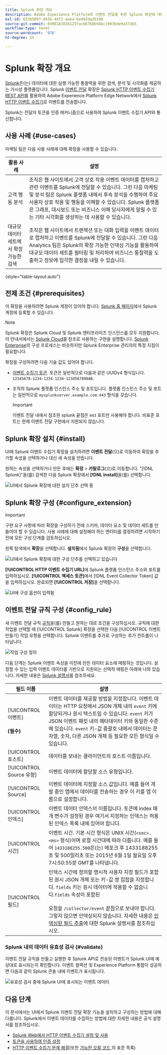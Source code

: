 ```yaml
---
title: Splunk 확장 개요
description: Adobe Experience Platform의 이벤트 전달을 위한 Splunk 확장에 대해 알아봅니다.
exl-id: 653b5897-493b-44f2-aeea-be492da2b108
source-git-commit: 0d98183838125fac66768b94bc1993bde9a374b5
workflow-type: tm+mt
source-wordcount: '976'
ht-degree: 1%

---
```


# Splunk 확장 개요

[Splunk](https://www.splunk.com)은(는) 데이터에 대한 실행 가능한 통찰력을 위한 검색, 분석 및 시각화를 제공하는 가시성 플랫폼입니다. Splunk [이벤트 전달](../../../ui/event-forwarding/overview.md) 확장은 [Splunk HTTP 이벤트 수집기 REST API](https://docs.splunk.com/Documentation/Splunk/8.2.5/Data/HECRESTendpoints)를 활용하여 Adobe Experience Platform Edge Network에서 [Splunk HTTP 이벤트 수집기](https://docs.splunk.com/Documentation/Splunk/8.2.5/Data/UsetheHTTPEventCollector)로 이벤트를 전송합니다.

Splunk는 전달자 토큰을 인증 메커니즘으로 사용하여 Splunk 이벤트 수집기 API와 통신합니다.

## 사용 사례 {#use-cases}

마케팅 팀은 다음 사용 사례에 대해 확장을 사용할 수 있습니다.

| 활용 사례 | 설명 |
| --- | --- |
| 고객 행동 분석 | 조직은 웹 사이트에서 고객 상호 작용 이벤트 데이터를 캡처하고 관련 이벤트를 Splunk에 전달할 수 있습니다. 그런 다음 마케팅 및 분석 팀은 Splunk 플랫폼 내에서 후속 분석을 수행하여 주요 사용자 상호 작용 및 행동을 이해할 수 있습니다. Splunk 플랫폼은 그래프, 대시보드 또는 비즈니스 이해 당사자에게 알릴 수 있는 기타 시각화를 생성하는 데 사용할 수 있습니다. |
| 대규모 데이터 세트에서 확장 가능한 검색 | 조직은 웹 사이트에서 트랜잭션 또는 대화 입력을 이벤트 데이터로 캡처하고 이벤트를 Splunk에 전달할 수 있습니다. 그런 다음 Analytics 팀은 Splunk의 확장 가능한 인덱싱 기능을 활용하여 대규모 데이터 세트를 필터링 및 처리하여 비즈니스 통찰력을 도출하고 정보에 입각한 결정을 내릴 수 있습니다. |

{style="table-layout:auto"}

## 전제 조건 {#prerequisites}

이 확장을 사용하려면 Splunk 계정이 있어야 합니다. [Splunk 홈 페이지](https://www.splunk.com/page/sign_up)에서 Splunk 계정에 등록할 수 있습니다.

>[!NOTE]
>
> Splunk 확장은 Splunk Cloud 및 Splunk 엔터프라이즈 인스턴스를 모두 지원합니다. 이 안내서에서는 [Splunk Cloud](https://www.splunk.com/en_us/products/splunk-cloud-platform.html)를 참조로 사용하는 구현을 설명합니다. [Splunk Enterprise](https://www.splunk.com/en_us/products/splunk-enterprise.html)의 구성 프로세스는 비슷하지만 Splunk Enterprise 관리자의 특정 지침이 필요합니다.

확장을 구성하려면 다음 기술 값도 있어야 합니다.

* [이벤트 수집기 토큰](https://docs.splunk.com/Documentation/Splunk/8.2.5/Data/UsetheHTTPEventCollector#Create_an_Event_Collector_token_on_Splunk_Cloud_Platform). 토큰은 일반적으로 다음과 같은 UUIDv4 형식입니다. `12345678-1234-1234-1234-1234567890AB`.
* 조직의 Splunk 플랫폼 인스턴스 주소 및 포트입니다. 플랫폼 인스턴스 주소 및 포트는 일반적으로 `mysplunkserver.example.com:443` 형식을 갖습니다.

  >[!IMPORTANT]
  >
  > 이벤트 전달 내에서 참조된 splunk 끝점은 `443` 포트만 사용해야 합니다. 비표준 포트는 현재 이벤트 전달 구현에서 지원되지 않습니다.

## Splunk 확장 설치 {#install}

UI에 Splunk 이벤트 수집기 확장을 설치하려면 **이벤트 전달**(으)로 이동하여 확장을 추가할 속성을 선택하거나 대신 새 속성을 만듭니다.

원하는 속성을 선택하거나 만든 후에는 **확장** > **카탈로그**(으)로 이동합니다. &quot;[!DNL Splunk]&quot;을(를) 검색한 다음 Splunk 확장에서 **[!DNL Install]**&#x200B;을(를) 선택합니다.

![UI에서 Splunk 확장에 대한 설치 단추 선택 중](../../../images/extensions/server/splunk/install.png)

## Splunk 확장 구성 {#configure_extension}

>[!IMPORTANT]
>
>구현 요구 사항에 따라 확장을 구성하기 전에 스키마, 데이터 요소 및 데이터 세트를 만들어야 할 수 있습니다. 사용 사례에 대해 설정해야 하는 엔터티를 결정하려면 시작하기 전에 모든 구성 단계를 검토하십시오.

왼쪽 탐색에서 **확장**&#x200B;을 선택합니다. **설치됨**&#x200B;에서 Splunk 확장의 **구성**&#x200B;을 선택합니다.

![UI에서 Splunk 확장에 대한 구성 단추를 선택하고 있습니다](../../../images/extensions/server/splunk/configure.png)

**[!UICONTROL HTTP 이벤트 수집기 URL]**&#x200B;에 Splunk 플랫폼 인스턴스 주소와 포트를 입력하십시오. **[!UICONTROL 액세스 토큰]**&#x200B;에서 [!DNL Event Collector Token] 값을 입력하십시오. 완료되면 **[!UICONTROL 저장]**&#x200B;을 선택합니다.

![UI에 구성 옵션이 입력됨](../../../images/extensions/server/splunk/input.png)

## 이벤트 전달 규칙 구성 {#config_rule}

새 이벤트 전달 규칙 [규칙](../../../ui/managing-resources/rules.md)을(를) 만들고 원하는 대로 조건을 구성하십시오. 규칙에 대한 작업을 선택할 때 [!UICONTROL Splunk] 확장을 선택한 다음 [!UICONTROL 이벤트 만들기] 작업 유형을 선택합니다. Splunk 이벤트를 추가로 구성하는 추가 컨트롤이 나타납니다.

![작업 구성 정의](../../../images/extensions/server/splunk/action-configurations.png)

다음 단계는 Splunk 이벤트 속성을 이전에 만든 데이터 요소에 매핑하는 것입니다. 설정할 수 있는 입력 이벤트 데이터를 기반으로 지원되는 선택적 매핑은 아래에 나와 있습니다. 자세한 내용은 [Splunk 설명서](https://docs.splunk.com/Documentation/Splunk/8.2.5/Data/FormateventsforHTTPEventCollector#Event_metadata)를 참조하세요.

| 필드 이름 | 설명 |
| --- | --- |
| [!UICONTROL 이벤트&#x200B;]<br><br>**(필수)** | 이벤트 데이터를 제공할 방법을 지정합니다. 이벤트 데이터는 HTTP 요청에서 JSON 개체 내의 `event` 키에 할당되거나 원시 텍스트일 수 있습니다. `event` 키가 JSON 이벤트 패킷 내의 메타데이터 키와 동일한 수준에 있습니다. `event` 키-값 중괄호 내에서 데이터는 문자열, 숫자, 다른 JSON 개체 등 필요한 모든 형식일 수 있습니다. |
| [!UICONTROL 호스트] | 데이터를 보내는 클라이언트의 호스트 이름입니다. |
| [!UICONTROL Source 유형] | 이벤트 데이터에 할당할 소스 유형입니다. |
| [!UICONTROL Source] | 이벤트 데이터에 지정할 소스 값입니다. 예를 들어 개발 중인 앱에서 데이터를 전송하는 경우 이 키를 앱 이름으로 설정합니다. |
| [!UICONTROL 인덱스] | 이벤트 데이터 인덱스의 이름입니다. 토큰에 index 매개 변수가 설정된 경우 여기서 지정하는 인덱스는 허용된 인덱스 목록 내에 있어야 합니다. |
| [!UICONTROL 시간] | 이벤트 시간. 기본 시간 형식은 UNIX 시간(`<sec>.<ms>` 형식)이며 로컬 시간대에 따라 다릅니다. 예를 들어 `1433188255.500`은(는) 에포크 후 1433188255초 및 500밀리초 또는 2015년 6월 1일 월요일 오후 7시:50:55분 GMT를 나타냅니다. |
| [!UICONTROL 필드] | 인덱스 시간에 정의할 명시적 사용자 지정 필드가 포함된 원시 JSON 개체 또는 키-값 쌍 집합을 지정합니다.  `fields` 키는 원시 데이터에 적용할 수 없습니다.`fields` 속성이 포함된 <br><br>요청을 `/collector/event` 끝점으로 보내야 합니다. 그렇지 않으면 인덱싱되지 않습니다. 자세한 내용은 [인덱싱된 필드 추출](https://docs.splunk.com/Documentation/Splunk/8.2.5/Data/IFXandHEC)에 대한 Splunk 설명서를 참조하십시오. |

### Splunk 내의 데이터 유효성 검사 {#validate}

이벤트 전달 규칙을 만들고 실행한 후 Splunk API로 전송된 이벤트가 Splunk UI에 예상대로 표시되는지 확인합니다. 이벤트 컬렉션 및 Experience Platform 통합이 성공하면 다음과 같이 Splunk 콘솔 내에 이벤트가 표시됩니다.

![유효성 검사 중에 Splunk UI에 표시되는 이벤트 데이터](../../../images/extensions/server/splunk/splunk-data.png)

## 다음 단계

이 문서에서는 UI에서 Splunk 이벤트 전달 확장 기능을 설치하고 구성하는 방법에 대해 다룹니다. Splunk에서 이벤트 데이터를 수집하는 방법에 대한 자세한 내용은 공식 설명서를 참조하십시오.

* [Splunk Web에서 HTTP 이벤트 수집기 설정 및 사용](https://docs.splunk.com/Documentation/Splunk/8.2.5/Data/UsetheHTTPEventCollector)
* [토큰을 사용하여 인증 설정](https://docs.splunk.com/Documentation/Splunk/8.2.5/Security/Setupauthenticationwithtokens#Prerequisites_for_activating_tokens)
* [HTTP 이벤트 수집기 문제 해결](https://docs.splunk.com/Documentation/Splunk/8.2.5/Data/TroubleshootHTTPEventCollector)&#x200B;(또한 [가능한 오류 코드 &#x200B;](https://docs.splunk.com/Documentation/Splunk/8.2.5/Data/TroubleshootHTTPEventCollector#Possible_error_codes)의 표준 목록)
